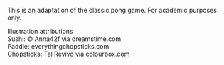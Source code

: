 This is an adaptation of the classic pong game. For academic purposes only.

Illustration attributions\
Sushi: © Anna42f via dreamstime.com\
Paddle: everythingchopsticks.com\
Chopsticks: Tal Revivo via colourbox.com